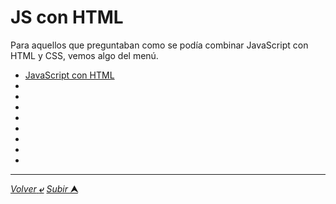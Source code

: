 # JS con HTML

Para aquellos que preguntaban como se podía combinar JavaScript con HTML y CSS, vemos algo del menú.

* [JavaScript con HTML](/JavaScript/TeoriaJSyHTML/001_jsYhtml.md "JS HTML")
* []( "")
* []( "")
* []( "")
* []( "")
* []( "")
* []( "")
* []( "")
* []( "")

---


[*Volver* **&ldca;**](/JavaScript/README.md "Regresar a título") 
[*Subir* **&#11165;**](# "Ir al título")